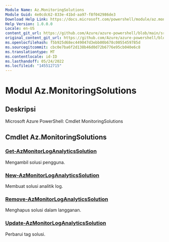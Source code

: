 ```yaml
---
Module Name: Az.MonitoringSolutions
Module Guid: 4e0cdc62-833e-41bd-aa97-f8f042986de3
Download Help Link: https://docs.microsoft.com/powershell/module/az.monitoringsolutions
Help Version: 1.0.0.0
Locale: en-US
content_git_url: https://github.com/Azure/azure-powershell/blob/main/src/MonitoringSolutions/help/Az.MonitoringSolutions.md
original_content_git_url: https://github.com/Azure/azure-powershell/blob/main/src/MonitoringSolutions/help/Az.MonitoringSolutions.md
ms.openlocfilehash: f5b925d68ec449047d3ebb00b678c0055459785d
ms.sourcegitcommit: cbc0e7ba6f2d138b46d0d72b6776e95cb040e6c8
ms.translationtype: MT
ms.contentlocale: id-ID
ms.lasthandoff: 05/24/2022
ms.locfileid: "145512715"
---
```

# Modul Az.MonitoringSolutions
## Deskripsi
Microsoft Azure PowerShell: Cmdlet MonitoringSolutions

## Cmdlet Az.MonitoringSolutions
### [Get-AzMonitorLogAnalyticsSolution](Get-AzMonitorLogAnalyticsSolution.md)
Mengambil solusi pengguna.

### [New-AzMonitorLogAnalyticsSolution](New-AzMonitorLogAnalyticsSolution.md)
Membuat solusi analitik log.

### [Remove-AzMonitorLogAnalyticsSolution](Remove-AzMonitorLogAnalyticsSolution.md)
Menghapus solusi dalam langganan.

### [Update-AzMonitorLogAnalyticsSolution](Update-AzMonitorLogAnalyticsSolution.md)
Perbarui tag solusi.

